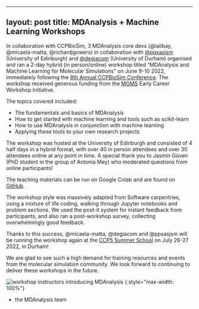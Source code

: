 ---
 layout: post
 title: MDAnalysis + Machine Learning Workshops 
 ---
 
 In collaboration with CCPBioSim, 3 MDAnalysis core devs (@ialibay, @micaela-matta, @richardjgowers) in collaboration with [@ppxasjsm](https://mey-research.org) (University of Edinburgh) and [@degiacom](https://degiacomi.org) (University of Durham) organised and ran a 2-day hybrid (in person/online) workshop titled “MDAnalysis and Machine Learning for Molecular Simulations” on June 9-10 2022, immediately following the [8th Annual CCPBioSim Conference](https://web.cvent.com/event/7f574af0-1953-4a86-ab63-6334c7705ac8/summary).
 The workshop received generous funding from the [MGMS](https://www.mgms.org/WordPress/) Early Career Workshop Initiative.

The topics covered included: 
- The fundamentals and basics of MDAnalysis
- How to get started with machine learning and tools such as scikit-learn
- How to use MDAnalysis in conjunction with machine learning
- Applying these tools to your own research projects

The workshop was hosted at the University of Edinburgh and consisted of 4 half days in a hybrid format, with over 40 in person attendees and over 30 attendees online at any point in time. A special thank you to Jasmin Güven (PhD student in the group of Antonia Mey) who moderated questions from online participants!
 
The teaching materials can be run on Google Colab and are found on [GitHub](https://github.com/MDAnalysis/WorkshopMDMLEdinburgh2022).

The workshop style was massively adapted from Software carpentries, using a mixture of life coding, walking through Jupyter notebooks and problem sections. We used the post-it system for instant feedback from participants, and also ran a post-workshop survey, collecting overwhelmingly good feedback.

Thanks to this success, @micaela-matta, @degiacom and @ppxasjsm will be running the workshop again at the [CCP5 Summer School](https://summer2022.ccp5.ac.uk/#projects_bio) on July 26-27 2022, in Durham! 

We are glad to see such a high demand for training resources and events from the molecular simulation community. We look forward to continuing to deliver these workshops in the future.
 
 ![workshop instructors introducing MDAnalysis](/public/images/workshop_edinburgh.png)
 {:style="max-width: 100%"}
 
  - the MDAnalysis team
 
